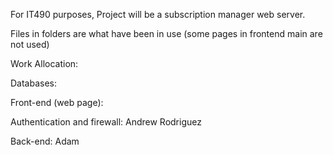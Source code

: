 For IT490 purposes, Project will be a subscription manager web server.

Files in folders are what have been in use (some pages in frontend main are not used)

Work Allocation:

Databases:

Front-end (web page):

Authentication and firewall: Andrew Rodriguez

Back-end: Adam
